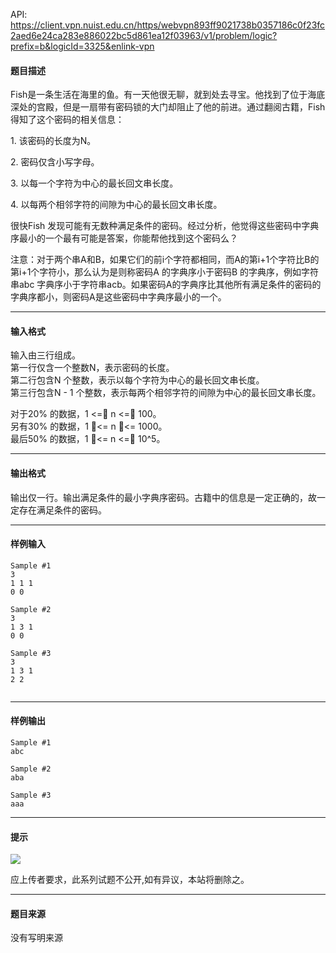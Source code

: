 API: https://client.vpn.nuist.edu.cn/https/webvpn893ff9021738b0357186c0f23fc2aed6e24ca283e886022bc5d861ea12f03963/v1/problem/logic?prefix=b&logicId=3325&enlink-vpn

#### 题目描述

Fish是一条生活在海里的鱼。有一天他很无聊，就到处去寻宝。他找到了位于海底深处的宫殿，但是一扇带有密码锁的大门却阻止了他的前进。通过翻阅古籍，Fish 得知了这个密码的相关信息：

1\. 该密码的长度为N。

2\. 密码仅含小写字母。

3\. 以每一个字符为中心的最长回文串长度。

4\. 以每两个相邻字符的间隙为中心的最长回文串长度。

很快Fish 发现可能有无数种满足条件的密码。经过分析，他觉得这些密码中字典序最小的一个最有可能是答案，你能帮他找到这个密码么？

注意：对于两个串A和B，如果它们的前i个字符都相同，而A的第i+1个字符比B的第i+1个字符小，那么认为是则称密码A 的字典序小于密码B 的字典序，例如字符串abc 字典序小于字符串acb。如果密码A的字典序比其他所有满足条件的密码的字典序都小，则密码A是这些密码中字典序最小的一个。

---

#### 输入格式

输入由三行组成。  
第一行仅含一个整数N，表示密码的长度。  
第二行包含N 个整数，表示以每个字符为中心的最长回文串长度。  
第三行包含N - 1 个整数，表示每两个相邻字符的间隙为中心的最长回文串长度。  
  
对于20% 的数据，1 <= n <= 100。  
另有30% 的数据，1 <= n <= 1000。  
最后50% 的数据，1 <= n <= 10^5。

---

#### 输出格式

输出仅一行。输出满足条件的最小字典序密码。古籍中的信息是一定正确的，故一定存在满足条件的密码。

---

#### 样例输入
```
Sample #1
3
1 1 1
0 0

Sample #2
3
1 3 1
0 0

Sample #3
3
1 3 1
2 2


```

---

#### 样例输出
```
Sample #1
abc

Sample #2
aba

Sample #3
aaa

```

---

#### 提示

![](../file/3325_0.jpg)

应上传者要求，此系列试题不公开,如有异议，本站将删除之。

---

#### 题目来源

没有写明来源